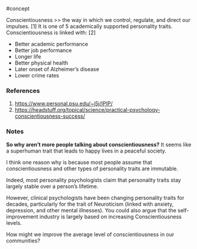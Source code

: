#concept

Conscientiousness >> the way in which we control, regulate, and direct our impulses. [1] It is one of 5 academically supported personality traits.
Conscientiousness is linked with: [2]

-   Better academic performance
-   Better job performance
-   Longer life
-   Better physical health
-   Later onset of Alzheimer’s disease
-   Lower crime rates
### References
1. https://www.personal.psu.edu/~j5j/IPIP/
2. https://headstuff.org/topical/science/practical-psychology-conscientiousness-success/

### Notes


**So why aren’t more people talking about conscientiousness?** It seems like a superhuman trait that leads to happy lives in a peaceful society.

I think one reason why is because most people assume that conscientiousness and other types of personality traits are immutable.

Indeed, most personality psychologists claim that personality traits stay largely stable over a person’s lifetime.

However, clinical psychologists have been changing personality traits for decades, particularly for the trait of Neuroticism (linked with anxiety, depression, and other mental illnesses). You could also argue that the self-improvement industry is largely based on increasing Conscientiousness levels.

How might we improve the average level of conscientiousness in our communities?
